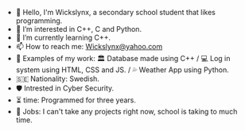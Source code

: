 - 👋 Hello, I'm Wickslynx, a secondary school student that likes programming.
- 👀 I’m interested in C++, C and Python.
- 🌱 I’m currently learning C++.
- 📫 How to reach me: Wickslynx@yahoo.com
- 🧰 Examples of my work: 🏛️ Database made using C++ / 💻 Log in system using HTML, CSS and JS. / 💦 Weather App using Python.
- 🇸🇪 Nationality: Swedish.
- 🛡️ Intrested in Cyber Security.
- ⏳ time: Programmed for three years.
- 🧭 Jobs: I can't take any projects right now, school is taking to much time.

<!---
Wickslynx/Wickslynx is a ✨ special ✨ repository because its `README.md` (this file) appears on your GitHub profile.
You can click the Preview link to take a look at your changes.
--->
